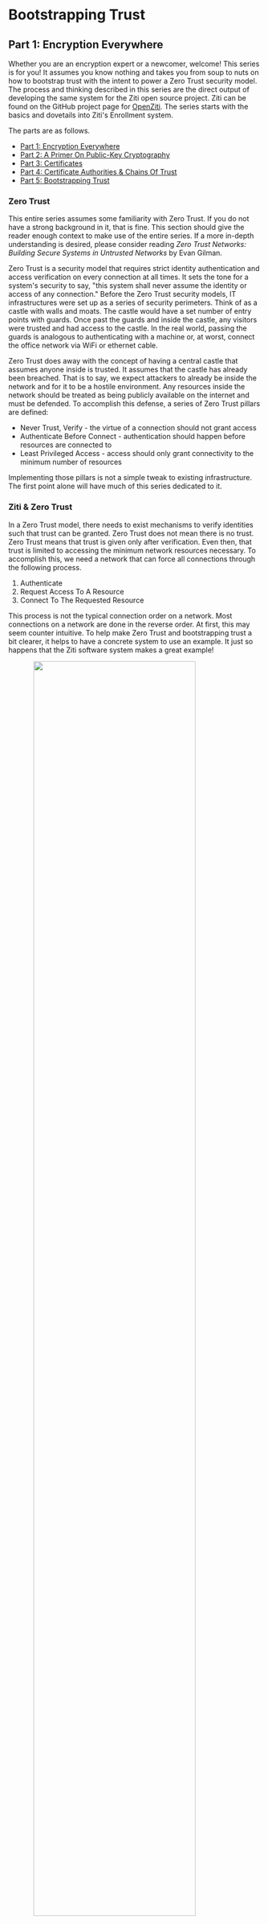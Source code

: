 # Bootstrapping Trust

## Part 1: Encryption Everywhere

Whether you are an encryption expert or a newcomer, welcome! This series
is for you! It assumes you know nothing and takes you from soup to nuts
on how to bootstrap trust with the intent to power a Zero Trust security
model. The process and thinking described in this series are the direct
output of developing the same system for the Ziti open source project.
Ziti can be found on the GitHub project page for
[OpenZiti](https://github.com/openziti). The series starts with the
basics and dovetails into Ziti's Enrollment system.

The parts are as follows.

- [Part 1: Encryption Everywhere](./part-01.encryption-everywhere.md)
- [Part 2: A Primer On Public-Key Cryptography](./part-02.a-primer-on-public-key-cryptography.md)
- [Part 3: Certificates](./part-03.certificates.md)
- [Part 4: Certificate Authorities & Chains Of Trust](./part-04.certificate-authorities-and-chains-of-trust.md)
- [Part 5: Bootstrapping Trust](./part-05.bootstrapping-trust.md)


### Zero Trust

This entire series assumes some familiarity with Zero Trust. If you do
not have a strong background in it, that is fine. This section should
give the reader enough context to make use of the entire series. If a
more in-depth understanding is desired, please consider reading *Zero
Trust Networks: Building Secure Systems in Untrusted Networks* by Evan
Gilman.

Zero Trust is a security model that requires strict identity
authentication and access verification on every connection at all times.
It sets the tone for a system's security to say, "this system shall
never assume the identity or access of any connection." Before the Zero
Trust security models, IT infrastructures were set up as a series of
security perimeters. Think of as a castle with walls and moats. The
castle would have a set number of entry points with guards. Once past
the guards and inside the castle, any visitors were trusted and had
access to the castle. In the real world, passing the guards is analogous
to authenticating with a machine or, at worst, connect the office
network via WiFi or ethernet cable.

Zero Trust does away with the concept of having a central castle that
assumes anyone inside is trusted. It assumes that the castle has already
been breached. That is to say, we expect attackers to already be inside
the network and for it to be a hostile environment. Any resources inside
the network should be treated as being publicly available on the
internet and must be defended. To accomplish this defense, a series of
Zero Trust pillars are defined:

- Never Trust, Verify - the virtue of a connection should not grant
  access
- Authenticate Before Connect - authentication should happen before
  resources are connected to
- Least Privileged Access - access should only grant connectivity to the
  minimum number of resources

Implementing those pillars is not a simple tweak to existing
infrastructure. The first point alone will have much of this series
dedicated to it.

### Ziti & Zero Trust

In a Zero Trust model, there needs to exist mechanisms to verify
identities such that trust can be granted. Zero Trust does not mean
there is no trust. Zero Trust means that trust is given only after
verification. Even then, that trust is limited to accessing the minimum
network resources necessary. To accomplish this, we need a network that
can force all connections through the following process.

1. Authenticate
2. Request Access To A Resource
3. Connect To The Requested Resource

This process is not the typical connection order on a network. Most
connections on a network are done in the reverse order. At first, this
may seem counter intuitive. To help make Zero Trust and bootstrapping
trust a bit clearer, it helps to have a concrete system to use an
example. It just so happens that the Ziti software system makes a great
example!

<img src="./images/ziti-system.png" style="width: 80%; margin: 0 auto; display: block;">

In Ziti, all of the above steps require interacting with a Ziti
Controller. The Ziti Controller manages the Ziti overlay network by
maintaining a list of known network services, SDK clients, routers,
enrollments, policies, and much more! All of these pieces working
together to create a Ziti Network. A Ziti Network is an overlay network
\- meaning it creates a virtual network on top of a concrete network.
The concrete network may be the internet, a university network, or your
own home network. Whatever it is, it is referred ot as the underlay
network.

In the Ziti Network, all network resources are modeled as services in
the Ziti Controller. All services on a Ziti Network should only
accessible via the Ziti Network for maximum effect. Network services can
be made available via a Ziti Network in a variety of manners. The
preferred method is embedding the Ziti SDK inside of applications and
servers as it provides the highest degree of Zero Trust security.
However, it is also possible to configure various overlay-to-underlay
connections to existing network services via "router termination" or a
particular type of application with the Ziti SDK embedded in it that
specifically deals with underlay-to-overlay translations (i.e. Ziti
Desktop Edge/Mobile Edge).

The Ziti Controller also knows about one or more Ziti Routers that form
a mesh network that can create dynamic circuits amongst themselves.
Routers use circuits to move data across the Ziti Network. Routers can
be configured to allow data to enter and exit the mesh. The most common
entry/exit points are Ziti SDKs acting as clients or servers.

Network clients wishing to attach to the network use the Ziti SDK to
first authenticate with the Ziti Controller. During authentication, the
Ziti SDK client and Ziti Controller will verify each other. Upon
successful authentication, the Ziti Controller can provide a list of
available services to dial (connect) or to bind (host) for the
authenticated SDK Client. The client can then request to dial or bind a
service. If fulfilled, a session is associated with the client and
service. This new session is propagated to the necessary Ziti Routers,
and the required circuits are created. The client is returned a list of
Ziti Routers which can be connected to in order to complete the last
mile of communication between the Ziti overlay network and the SDK
client.

This set of steps covers the pillars of the Zero Trust model! The Ziti
Controller and SDK Clients verify each other. The client cannot connect
to network resources or services until it authenticates. After
authentication, a client is given the least privilege access allowed by
only being told about and only being able to dial/bind the authenticated
identity's assigned services. It is a Zero Trust overlay network!

How did this system come into existence? How do the Ziti SDK client and
Ziti Controller verify each other? How do the routers and controller
know to validate each other? How is this managed at scale with hundreds
of Ziti Routers and thousands of Ziti SDK clients? It seems that this is
a recursive problem. To terminate the recursion, we have to start our
system with a well-defined and carefully controlled seed of trust.

# Trust

In software systems that require network connectivity, there are at
least two parties in the system. Generally, there are more and in the
case of a Ziti network, there could be thousands. Between two parties,
each time a connection is made, a trust decision is made. Should this
connection be allowed? Mechanisms must be put into place to verify the
identity of the connecting party if that question is to be answered.

One mechanism that might jump out at the reader is a password or secret.
In Ziti it would be possible to configure the Controller, Routers, and
SDK Clients with a secret. Software is easy to deploy with a secret.
Throw it into a configuration file, point the software at, and off you
go!

It is also fundamentally weak as there is only one secret in the system
necessary to compromise the entire system. In Ziti, this would mean
giving the secret to network clients that may or may not be owned by the
network operator. Also, shared secrets do not individually identify each
component, nor do they define how secrets will power other security
concerns, like encryption.

The solution can be improved. Secrets could be generated per software
component. The controller, each router, and each SDK client could have a
unique secret. This secret would then individually identity each
component! It is a significant improvement, but how does each component
verify connections? Do they challenge for the incoming connections
secret and compare it to a list? That means that a pair of systems that
need to connect must have each other's secrets. Secret sharing will not
do! We can not be copying secrets between every machine. One machine
that is compromised would mean that many secrets are revealed!

This solution can be evolved and improved, but we do not have to do that
hard work! If we did, we would end up recreating an existing technology.
That technology is (public-key
cryptography)[https://en.wikipedia.org/wiki/Public-key_cryptography],
and it provides everything we need.

Public-key cryptography allows each device to have a unique, secret,
private key that proves its unique identity. That private key is
mathematically tied to a public key. The public key can be used to
encrypt messages that only the private key holder can decrypt. Also, the
public key cannot be used to derive the original private key. This
functionality fits perfectly with what our distributed system needs!
Alas, public-key cryptography introduces complex behaviors, setup , and
management. In the next article, we will dive a little deeper into this
topic. For now, let us take it on faith that it will serve our needs
well.

#### Setting It Up

So we have decided that public-key cryptography is the answer. What does
that mean? What do I have to do? Let us explore what would need to be
done by a human or a piece of software automating this process. Don't
worry if you don't get all of this; the gist is all you need for now.
Later articles will expand upon this terminology. In fact, after reading
the later articles, consider revisiting this part.

Consider the following diagram of a "mesh" distributed system. This mesh
could be any type of system such as a mesh of Ziti Routers, or maybe it
is a system of sensors on an airplane. What they do does not matter.
What matters is that this system has multiple pieces of software
connecting amongst themselves. Consider what it means to accomplish this
using public-key cryptography.

<img src="./images/mesh.png" style="display: block; width: 50%; margin: 0px auto;">

In the diagram above, each system needs:

- a key pair for client and server connections
- to have the public keys of each system it is connecting to

So what do we need to do? Drop into a CLI and start generating keys on
each machine. Do that by using these commands:

```
openssl ecparam -name secp256k1-genkey -param_enc explicit -out private-key.pem
```

```
openssl req -new -x509 -key private-key.pem -out server.pem -days 360
```

Voila - you now have a self-signed certificate! What is a self-signed
certificate? For now let us understand it means that no other system has
expressed trust in your public certificate. In
[Part 4: Certificate Authorities & Chains Of Trust](./part-04.certificate-authorities-and-chains-of-trust.md)
we will cover them in more detail.

You can repeat the above process for every piece of software in your
mesh network. Preferably, you log into each machine and generate the
private key there. Moving private keys on and off devices is a security
risk and frowned upon. For maximum security, you would work with a
[Hardware Security Module (HSM)](https://en.wikipedia.org/wiki/Hardware_security_module)
such as those available embedded into devices or as a fob.

Then you will need to copy each public certificate to every other
machine and configure your software so that it trusts that certificate.
The system will need to repeat this process any time the system adds a
piece of software. If a machine is compromised, the analogous public
certificate will need to be untrusted on every node in the mesh. Adding
or removing trust in a public certificate involves configuring software
or operating systems. There are many ways it can be implemented
including: configuration files, files stored in specific directories,
and even via configuration tools such as Windows Certificate Manager
snap-in.

This is a log of careful work to get a simple system running. Consider
what this means when adding or removing many nodes? Visiting each
machine and reconfiguring it each time is quite a bit of overhead. There
is a solution and while it  
elegant on its own it adds more complexity. Let us see how Certificate
Authorities (CAs) can help! In the next section we will hit the
highlights of CAs. For more detail look forward to
[Part 4: Certificate Authorities & Chains Of Trust](./part-04.certificate-authorities-and-chains-of-trust.md).


#### CAs & Adding Complexity

A CA enables trust deferral from multiple individual certificates to a
single certificate. Meaning that instead of trusting each certificate,
each piece of software will trust the CA. The CA will be used to sign
every public certificate our software pieces need to use. How does
"signing" work? We will cover that in
[part three](./part-03.certificates.md) and why it matters part in
[four](./part-04.certificate-authorities-and-chains-of-trust.md). For
now, the basics will be provided.

Here are the high-level steps of using a CA:

1. create a CA configuration via OpenSSL CNF files
2. create the CA
3. use the CA's public key to sign all of the public certificates
4. distribute the CA's certificate to every machine
5. configure the machines certificate store or configure the software

For items one and two, the process can be a bit mystical. There are a
multitude of options involved in managing a CA. To perform number three,
you will need to go through the processing of creating certificate
signing requests (CSRs, see [parts three](./part-03.certificates.md) for
more detail) on behalf of the piece of software, and someone or
something will have to play the role of the CA and resolve the CSRs. The
last two steps will depend on the operating system and software being
used.

All of these actions can be done via a CLI or programmatically. You will
have to spend time and energy, making sure the options are correctly set
and learning about all the different capabilities and extensions.
Mistakes will inevitably occur. It is time-consuming to debug why a
specific public certificate is not working as intended. The tools and
systems that use the certificates are purposely vague in error messages
as not to reveal too much information to attackers.

The payoff for using CAs is having the ability to create chains of
trust. Chains of trust allow distributed systems to scale without having
to reconfigure each node every time the system grows or shrinks. With a
little more upfront cost and bookkeeping to run a CA the system will
greatly decrease the amount of configuration required on each device.

#### Further Concerns

Once configured, there are still other concerns need to be taken into
account. Consider the following list of events that may happen to a CA
and it's certificates:

- What happens when a certificate expires?
- How does a system know not to trust a certificate anymore?
- What happens when private keys need to regenerate?

CAs do not automatically handle the propagation of these types of
events. CAs are files on a storage device or HSM. Issuing or revoking
certificates does not generate any kind of event without additional
software. There is also the issue of certificates expiring. That "-days
360", used in the example above, puts a lifetime on each certificate.
The lifetime can be extended far into the future, but this is a bad
practice. Limiting the life span of a certificate reduces attack windows
and can be used as a trigger to adopt strong encryption.

Even if we ignore all of those concerns, who did we trust to get this
system setup? What was the seed of trust used to bootstrap trust? So
far, you could have imagined that a human was doing all of this work. In
that case, a human operator is trusted to properly configure all of the
systems - trusting them with access to all of the private keys. The seed
of trust is in that human. If this is a software system performing these
actions, that means that the system has to be trusted and most likely
have access to every other system coming online. That is workable, but
what happens when your system can have external systems request to be
added to the network? How can that be handled? How do you trust that
system in the first place? Using a secret password creates a single,
exploitable, weak point. Public-key cryptography could be put in place,
but then we are in a chicken-and-egg scenario. We are putting public-key
cryptography in place to automate public-key cryptography.

There are many caveats to bootstrapping trust. In a dynamic distributed
system where pieces of software can come and go at the whim of network
operators, the issues become a mountain of concerns. Thankfully in Ziti,
a mechanism is provided that abstracts all of these issues. To
understand how Ziti accomplishes this we have a few more topics to
discuss. In
[part two](./part-02.a-primer-on-public-key-cryptography.md), we will
chip away at those topics by covering public-key cryptography in more detail
to understand its powers and applications.

---

Written By: Andrew Martinez  
June 2020
